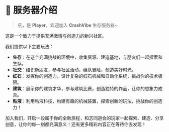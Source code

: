 # 👋 服务器介绍

> 吼，是 **Player**，欢迎加入 **CrashVibe** 生存服务器~

这是一个致力于提供充满激情与创造力的新兴社区。

我们提供以下主要玩法：
- **生存**：在这个充满挑战的环境中，收集资源、建造基地，与朋友们一起探索和生存。
- **社交**：结识新朋友，参与社区活动，组队冒险，创造美好时光。
- **红石**：发挥你的创造力，设计复杂的红石机械和自动化系统，挑战你的技术极限。
- **建筑**：展示你的建筑才华，参与建筑比赛，创造独特的作品，让你的想象力成真。
- **粘液**：利用粘液科技，构建有趣的机械装置，探索创新的玩法，挑战你的创造力！

加入我们，开启一段属于你的全新旅程，和志同道合的玩家一起探索、建造、分享创意，让你的每一刻都充满意义！还有更多精彩内容正在等待你去发现！